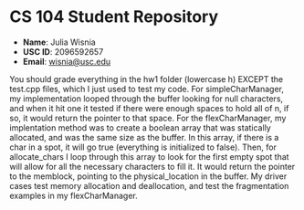 # CS 104 Student Repository

- **Name**: Julia Wisnia
- **USC ID**: 2096592657
- **Email**: wisnia@usc.edu

You should grade everything in the hw1 folder (lowercase h) 
EXCEPT the test.cpp files, which I just used to test my code.
For simpleCharManager, my implementation looped through the 
buffer looking for null characters, and when it hit one it
tested if there were enough spaces to hold all of n, if so,
it would return the pointer to that space.
For the flexCharManager, my implentation method was to create
a boolean array that was statically allocated, and was the same
size as the buffer.  In this array, if there is a char in 
a spot, it will go true (everything is initialized to false).
Then, for allocate_chars I loop through this array to look for
the first empty spot that will allow for all the necessary
characters to fill it.  It would return the pointer to the
memblock, pointing to the physical_location in the buffer.
My driver cases test memory allocation and deallocation, and
test the fragmentation examples in my flexCharManager.